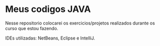 # Meus codigos JAVA

Nesse repositorio colocarei os exercicios/projetos realizados durante os curso que estou fazendo.

IDEs utilizadas: NetBeans, Eclipse e IntelliJ.

